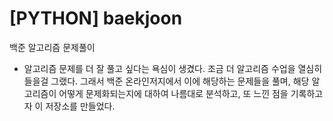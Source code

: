 # [PYTHON] baekjoon
백준 알고리즘 문제풀이
- 알고리즘 문제를 더 잘 풀고 싶다는 욕심이 생겼다. 조금 더 알고리즘 수업을 열심히 들을걸 그랬다. 그래서 백준 온라인저지에서 이에 해당하는 문제들을 풀며, 해당 알고리즘이 어떻게 문제화되는지에 대하여 나름대로 분석하고, 또 느낀 점을 기록하고자 이 저장소를 만들었다.
